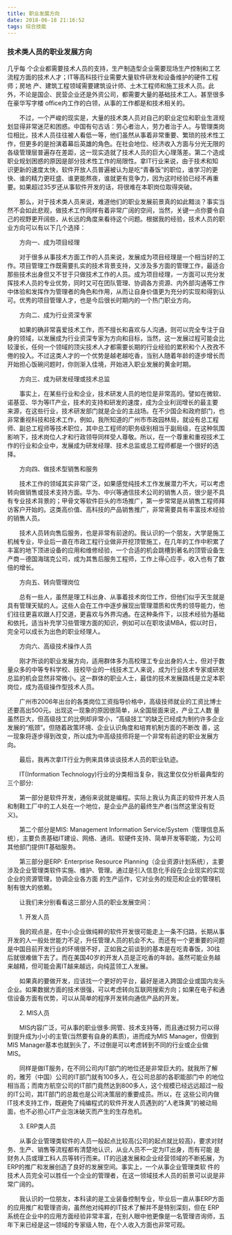 ```yaml
---
title: 职业发展方向
date: 2018-06-18 21:16:52
tags: 综合技能
---
```


### 技术类人员的职业发展方向

<!--more-->

几乎每 个企业都需要技术人员的支持，生产制造型企业需要现场生产控制和工艺流程方面的技术人才；IT等高科技行业需要大量软件研发和设备维护的硬件工程师；房地 产、建筑工程领域需要建筑设计师、土木工程师和施工技术人员。此外，不论是国企、民营企业还是外资公司，都需要大量的基础技术工人。甚至很多在豪华写字楼 office内工作的白领，从事的工作都是和技术相关的。

　　不过，一个严峻的现实是，大量的技术类人员对自己的职业定位和职业生涯规划显得非常迷茫和困惑。中国有句古话：劳心者治人，劳力者治于人。与管理类岗 位相比，技术人员往往被人看低一等，他们虽然从事着非常重要、繁琐的技术性工作，但更多的是扮演着幕后英雄的角色。在社会地位、经济收入方面与分光无限的 各级管理层普遍存在差距，这一现实造就了技术人员的巨大心理落差。第二个造成职业规划困惑的原因是部分技术性工作的局限性。拿IT行业来说，由于技术和知 识更新的速度太快，软件开放人员普遍被认为是吃“青春饭”的职位，谁学习的更快、谁的精力更旺盛、谁更能熬夜，谁就更有竞争力，因为这时经验已经不再重 要。如果超过35岁还从事软件开发的话，将很难在本职岗位取得突破。

　　那么，对于技术类人员来说，难道他们的职业发展前景真的如此黯淡？事实当然不会如此悲观，做技术工作同样有着非常广阔的空间，当然，关键一点你要令自己的视野更开阔些，从长远的角度来看待这个问题。根据我的经验，技术人员的职业方向可以有以下几个选择： 

　　方向一、成为项目经理

　　对于很多从事技术方面工作的人员来说，发展成为项目经理是一个相当好的工作。项目管理工作既需要扎实的技术背景支持，又涉及多方面的管理工作，最适合 那些技术出身但又不甘于只做技术工作的人员。成为项目经理，一方面可以充分发挥技术人员的专业优势，同时又可在团队管理、协调各方资源、内外部沟通等工作 中体验和发挥作为管理者的角色和作用，从而让自身价值更为充分的实现和得到认可。优秀的项目管理人才，也是今后很长时期内的一个热门职业方向。

　　方向二、成为行业资深专家

　　如果的确非常喜爱技术工作，而不擅长和喜欢与人沟通，则可以完全专注于自身的领域，以发展成为行业资深专家为方向和目标，当然，这一发展过程可能会比 较漫长，任何一个领域的顶尖技术人才都需要长期的行业经验的累积和个人孜孜不倦的投入。不过这类人才的一个优势是越老越吃香，当别人随着年龄的逐步增长而 开始担心饭碗问题时，你则渐入佳境，开始进入职业发展的黄金时期。

　　方向三、成为研发经理或技术总监

　　事实上，在某些行业和企业，技术研发人员的地位是非常高的。譬如在微软、诺基亚、华为等IT产业，技术的支持和研发的速度，成为企业利润增长的最主要 来源，在这些行业，技术研发部门就是企业的主战场。在不少国企和政府部门，也非常重视科技和技术工作，例如，我所知道的广州市市政园林局，就设有总工程 师、副总工程师等技术职位，其中总工程师的职务级别相当于副局级，在这种氛围影响下，技术岗位人才和行政领导同样受人尊敬。所以，在一个尊重和重视技术工 作的行业和企业中，发展成为研发经理、技术总监或总工程师都是一个很好的选择。

　　方向四、做技术型销售和服务

　　技术工作的领域其实非常广泛，如果感觉纯技术工作发展潜力不大，可以考虑转向做销售或技术支持方面。华为、中兴等通信技术公司的销售人员，很少是不具 有专业技术背景的；甲骨文等软件巨头的市场推广，第一步常常是从销售工程师拜访客户开始的。这类高价值、高科技的产品销售推广，非常需要具有丰富技术经验 的销售人员。

　　技术人员转向售后服务，也是非常有前途的。我认识的一个朋友，大学是施工机械专业，毕业后一直在市政工程行业做非开挖顶管施工，在几年的工作中积累了 丰富的地下顶进设备的应用和维修经验，一个合适的机会跳槽到著名的顶管设备生产商－德国海瑞克公司，成为其售后服务工程师，工作上得心应手，收入也有了数 倍的增长。 

　　方向五、转向管理岗位

　　总有一些人，虽然是理工科出身、从事着技术岗位工作，但他们似乎天生就是具有管理天赋的人。这些人会在工作中逐步展现出管理潜质和优秀的领导能力，他 们往往更喜欢跟人打交道，更喜欢与外界沟通。在这种条件下，以技术经验为基础和依托，适当补充学习些管理方面的知识，例如可以在职攻读MBA，假以时日， 完全可以成长为出色的职业经理人。

　　方向六、高级技术操作人员

　　刚才所谈的职业发展方向，适用群体多为高校理工专业出身的人士，但对于数量众多的中等专科学校、技校毕业的一线技术工人来说，成为行业技术专家或研发总监的机会显然非常微小。这一群体的职业人士，最佳的技术发展路线是立足本职岗位，成为高级操作型技术人员。

　　广州市2006年出台的各类岗位工资指导价格中，高级技师就业的工资比博士还要高出500元。出现这一现象的原因很简单，从全国层面来说，产业工人数 量虽然巨大，但高级技工的比例却非常小，“高级技工”的缺乏已经成为制约许多企业发展的“瓶颈”。但随着政策环境、企业认识角度和培育机制方面的不断改 善，这一现象将逐步得到改变，所以成为中高级技师将是一个非常有前途的职业发展方向。

　　最后，我再次拿IT行业为例来具体谈谈技术人员的职业轨迹。

　　IT(Information Technology)行业的分类相当复杂，我这里仅仅分析最典型的三个部分:

　　第一部分是软件开发，通俗来说就是编程。实际上我认为真正的软件开发人员和制鞋工厂中的工人处在一个地位，是企业产品的最终生产者(当然这里没有贬义)。 

　　第二个部分是MIS: Management Information Service/System（管理信息系统），主要负责基础IT建设、网络、通讯、软硬件支持、简单开发等职能，为公司其他部门提供IT基础服务。

　　第三部分是ERP: Enterprise Resource Planning（企业资源计划系统），主要涉及企业管理类软件实施、维护、管理。通过是引入信息化手段在企业现实的实现企业的资源管理，协调企业各方面 的生产运作，它对业务的规范和企业的管理机制有很大的依赖。

　　让我们来分别看看这三部分人员的职业发展空间：

　　1. 开发人员

　　我的观点是，在中小企业做纯粹的软件开发很可能走上一条不归路，长期从事开发的人一般处世能力不足，升任管理人员的机会不大。而还有一个更重要的问题 是中国目前开发行业的环境很不好，正如我之前谈到的基本是在吃青春饭，30往后就很难做下去了。而在美国40岁的开发人员是正吃香的年龄。虽然可能业务越 来越精，但可能会离IT越来越远，向纯蓝领工人发展。

　　如果真的要做开发，应该找一个更好的平台，最好是进入跨国企业或国内龙头企业。如果数据方面的技术很强，可以考虑转向互联网搜索方向；如果在电子和通信设备方面有优势，可以从简单的程序开发转向通信产品的开发。

　　2. MIS人员

　　MIS内容广泛，可从事的职业很多:网管、技术支持等，而且通过努力可以得到提升成为小小的主管(当然要有自身的素质)，进而成为MIS Manager，但做到MIS Manager基本也就到头了，不过倒是可以考虑转到不同的行业或企业做MIS。

　　同样是做IT服务，在不同公司内IT部门的地位还是非常巨大的。就我所了解的，雅芳（中国）公司的IT部门就有100多人，在公司总部的各职能部门中 的地位相当高；而南方航空公司的IT部门竟然达到800多人，这个规模已经远远超过一般的IT公司，其IT部门的总裁也是公司决策层的重要成员。所以，在 这些公司内做IT技术支持工作，既避免了纯编程式的软件开发人员遇到的“人老珠黄”的被动局面，也不必担心IT产业泡沫破灭而产生的生存危机。

　　3. ERP类人员

　　从事企业管理类软件的人员一般起点比较高(公司的起点就比较高)，要求对财务、生产、销售等流程都有清楚地认识，从业人员不一定为IT出身，而有可能 是财务人员或理工科人员等转行而来。IT的迅速发展和企业经营领域的不断拓展，为ERP的推广和发展创造了良好的发展空间。事实上，一个从事企业管理类软 件的技术人员完全可以胜任一个企业的管理者，在这一领域技术人员的前景可以说是非常广阔的。

　　我认识的一位朋友，本科读的是工业装备控制专业，毕业后一直从事ERP方面的应用推广和管理咨询，虽然他对纯粹的IT技术了解并不是特别深刻，但在 ERP系统在企业中的应用方面经验非常丰富，在别人眼中他更像是一名管理咨询师，五年下来已经是这一领域的专家级人物，在个人收入方面也非常可观。